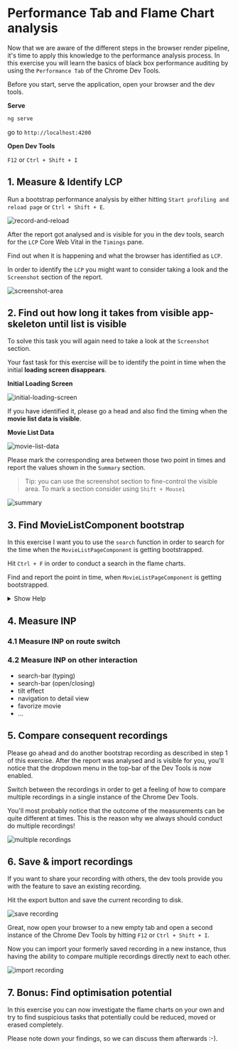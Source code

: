 # Performance Tab and Flame Chart analysis

Now that we are aware of the different steps in the browser render pipeline, it's time to apply
this knowledge to the performance analysis process. 
In this exercise you will learn the basics of black box performance auditing by using
the `Performance Tab` of the Chrome Dev Tools.

Before you start, serve the application, open your browser and the dev tools.

**Serve**

```bash
ng serve
```

go to `http://localhost:4200`

**Open Dev Tools**

`F12` or `Ctrl + Shift + I`

## 1. Measure & Identify LCP

Run a bootstrap performance analysis by either hitting `Start profiling and reload page` or
`Ctrl + Shift + E`.

![record-and-reload](images/performance-tab/record-and-reload.png)

After the report got analysed and is visible for you in the dev tools, search for the `LCP` 
Core Web Vital in the `Timings` pane.

Find out when it is happening and what the browser has identified as `LCP`.

In order to identify the `LCP` you might want to consider taking a look and the `Screenshot` section
of the report.

![screenshot-area](images/performance-tab/screenshot-area.png)

## 2. Find out how long it takes from visible app-skeleton until list is visible

To solve this task you will again need to take a look at the `Screenshot` section.

Your fast task for this exercise will be to identify the point in time when the initial **loading screen disappears**.

**Initial Loading Screen**

![initial-loading-screen](images/performance-tab/initial-loading-screen.png)

If you have identified it, please go a head and also find the timing when the **movie list data is visible**.

**Movie List Data**

![movie-list-data](images/performance-tab/movie-list-data.png)

Please mark the corresponding area between those two point in times and report
the values shown in the `Summary` section.

> Tip: you can use the screenshot section to fine-control the visible area. To mark a section
> consider using `Shift + Mouse1`

![summary](images/performance-tab/summary.png)

## 3. Find MovieListComponent bootstrap

In this exercise I want you to use the `search` function in order to search for the
time when the `MovieListPageComponent` is getting bootstrapped.

Hit `Ctrl + F` in order to conduct a search in the flame charts. 

Find and report the point in time, when `MovieListPageComponent` is getting bootstrapped.

<details>
  <summary>Show Help</summary>

![movie-list-component-bootstrap](images/performance-tab/movie-list-component-bootstrap.png)

</details>

## 4. Measure INP

### 4.1 Measure INP on route switch

### 4.2 Measure INP on other interaction

* search-bar (typing)
* search-bar (open/closing)
* tilt effect
* navigation to detail view
* favorize movie
* ...

## 5. Compare consequent recordings

Please go ahead and do another bootstrap recording as described in
step 1 of this exercise.
After the report was analysed and is visible for you, you'll notice
that the dropdown menu in the top-bar of the Dev Tools is now
enabled.

Switch between the recordings in order to get a feeling of how to
compare multiple recordings in a single
instance of the Chrome Dev Tools. 

You'll most probably notice that the outcome of the measurements can be 
quite different at times. This is the reason
why we always should conduct do multiple recordings!

![multiple recordings](images/performance-tab/multiple-recordings.png)

## 6. Save & import recordings

If you want to share your recording with others, the dev tools provide
you with the feature to save an existing recording.

Hit the export button and save the current recording to disk.

![save recording](images/performance-tab/save-recording.png)

Great, now open your browser to a new empty tab and open a second instance of the 
Chrome Dev Tools by hitting `F12` or `Ctrl + Shift + I`.

Now you can import your formerly saved recording in a new instance, thus
having the ability to compare
multiple recordings directly next to each other.

![import recording](images/performance-tab/import-recording.png)

## 7. Bonus: Find optimisation potential

In this exercise you can now investigate the flame charts on your own and try to find suspicious tasks that
potentially could be reduced, moved or erased completely.

Please note down your findings, so we can discuss them afterwards :-).
